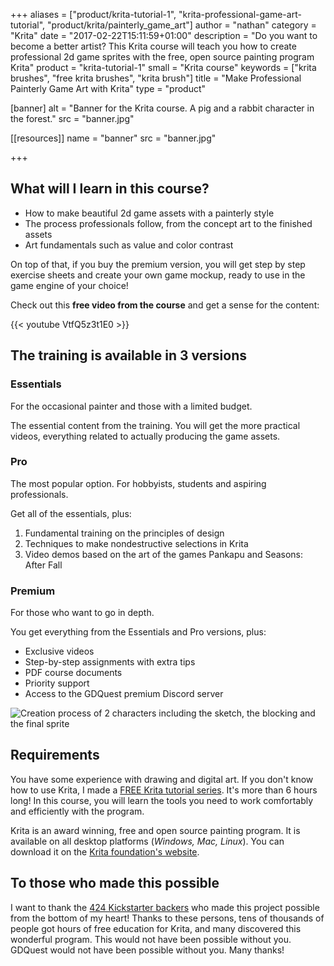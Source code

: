 +++
aliases = ["product/krita-tutorial-1", "krita-professional-game-art-tutorial", "product/krita/painterly_game_art"]
author = "nathan"
category = "Krita"
date = "2017-02-22T15:11:59+01:00"
description = "Do you want to become a better artist? This Krita course will teach you how to create professional 2d game sprites with the free, open source painting program Krita"
product = "krita-tutorial-1"
small = "Krita course"
keywords = ["krita brushes", "free krita brushes", "krita brush"]
title = "Make Professional Painterly Game Art with Krita"
type = "product"

[banner]
  alt = "Banner for the Krita course. A pig and a rabbit character in the forest."
  src = "banner.jpg"

[[resources]]
  name = "banner"
  src = "banner.jpg"

+++

## What will I learn in this course?

- How to make beautiful 2d game assets with a painterly style
- The process professionals follow, from the concept art to the finished assets
- Art fundamentals such as value and color contrast

On top of that, if you buy the premium version, you will get step by step exercise sheets and create your own game mockup, ready to use in the game engine of your choice!


Check out this **free video from the course** and get a sense for the content:

{{< youtube VtfQ5z3t1E0 >}}

## The training is available in 3 versions

### Essentials

For the occasional painter and those with a limited budget.

The essential content from the training. You will get the more practical videos, everything related to actually producing the game assets.

### Pro

The most popular option. For hobbyists, students and aspiring professionals.

Get all of the essentials, plus:

1. Fundamental training on the principles of design
1. Techniques to make nondestructive selections in Krita
1. Video demos based on the art of the games Pankapu and Seasons: After Fall

### Premium

For those who want to go in depth.

You get everything from the Essentials and Pro versions, plus:

- Exclusive videos
- Step-by-step assignments with extra tips
- PDF course documents
- Priority support
- Access to the GDQuest premium Discord server

![Creation process of 2 characters including the sketch, the blocking and the final sprite](/img/page/product/krita-tutorial-1/krita-tutorial-learn-whole-process.jpg)

## Requirements

You have some experience with drawing and digital art.
If you don't know how to use Krita, I made a [FREE Krita tutorial series](/tutorial/art/krita-tutorial-for-game-artists/). It's more than 6 hours long! In this course, you will learn the tools you need to work comfortably and efficiently with the program.

Krita is an award winning, free and open source painting program. It is available on all desktop platforms (_Windows, Mac, Linux_). You can download it on the [Krita foundation's website](//krita.org/en/download/krita-desktop/).

## To those who made this possible

I want to thank the [424 Kickstarter backers](//www.kickstarter.com/projects/gdquest/game-art-quest-make-professional-2d-art-with-krita) who made this project possible from the bottom of my heart! Thanks to these persons, tens of thousands of people got hours of free education for Krita, and many discovered this wonderful program. This would not have been possible without you. GDQuest would not have been possible without you. Many thanks!
